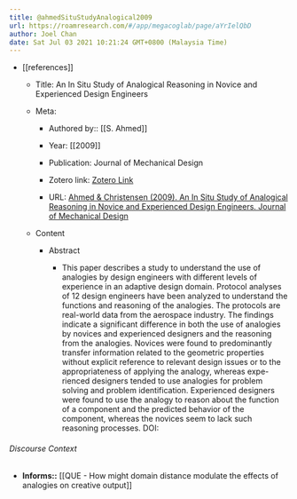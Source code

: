 ```yaml
---
title: @ahmedSituStudyAnalogical2009
url: https://roamresearch.com/#/app/megacoglab/page/aYrIelQbD
author: Joel Chan
date: Sat Jul 03 2021 10:21:24 GMT+0800 (Malaysia Time)
---
```


- [[references]]

    - Title: An In Situ Study of Analogical Reasoning in Novice and Experienced Design Engineers

    - Meta:

        - Authored by:: [[S. Ahmed]]

        - Year: [[2009]]

        - Publication: Journal of Mechanical Design

        - Zotero link: [Zotero Link](zotero://select/items/1_SSD3JBV4)

        - URL: [Ahmed & Christensen (2009). An In Situ Study of Analogical Reasoning in Novice and Experienced Design Engineers. Journal of Mechanical Design](https://asmedigitalcollection.asme.org/mechanicaldesign/article/131/11/111004/418119/An-In-Situ-Study-of-Analogical-Reasoning-in-Novice)

    - Content

        - Abstract

            - This paper describes a study to understand the use of analogies by design engineers with different levels of experience in an adaptive design domain. Protocol analyses of 12 design engineers have been analyzed to understand the functions and reasoning of the analogies. The protocols are real-world data from the aerospace industry. The findings indicate a significant difference in both the use of analogies by novices and experienced designers and the reasoning from the analogies. Novices were found to predominantly transfer information related to the geometric properties without explicit reference to relevant design issues or to the appropriateness of applying the analogy, whereas expe- rienced designers tended to use analogies for problem solving and problem identification. Experienced designers were found to use the analogy to reason about the function of a component and the predicted behavior of the component, whereas the novices seem to lack such reasoning processes. DOI:

###### Discourse Context

- **Informs::** [[QUE - How might domain distance modulate the effects of analogies on creative output]]
